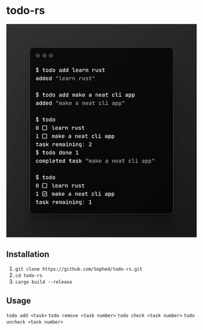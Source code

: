 # todo-rs

![image](screenshot.png)

## Installation
1. `git clone https://github.com/Sophed/todo-rs.git`
2. `cd todo-rs`
3. `cargo build --release`

## Usage
`todo add <task>`
`todo remove <task number>`
`todo check <task number>`
`todo uncheck <task number>`
